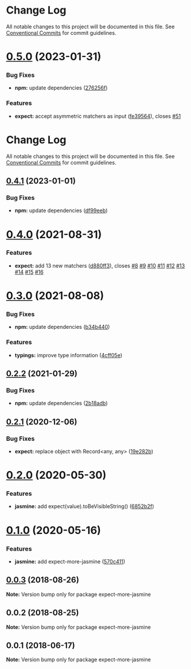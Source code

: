 # Change Log

All notable changes to this project will be documented in this file.
See [Conventional Commits](https://conventionalcommits.org) for commit guidelines.

# [0.5.0](https://github.com/JamieMason/expect-more/compare/expect-more-jasmine@0.4.1...expect-more-jasmine@0.5.0) (2023-01-31)


### Bug Fixes

* **npm:** update dependencies ([276256f](https://github.com/JamieMason/expect-more/commit/276256f0ee9001419ddef3a0fcecd18de5e32b88))


### Features

* **expect:** accept asymmetric matchers as input ([fe39564](https://github.com/JamieMason/expect-more/commit/fe395645f8b53dcbdb7ef50e51fe1ccd4072ff64)), closes [#51](https://github.com/JamieMason/expect-more/issues/51)





# Change Log

All notable changes to this project will be documented in this file. See
[Conventional Commits](https://conventionalcommits.org) for commit guidelines.

## [0.4.1](https://github.com/JamieMason/expect-more/compare/expect-more-jasmine@0.4.0...expect-more-jasmine@0.4.1) (2023-01-01)

### Bug Fixes

- **npm:** update dependencies
  ([df99eeb](https://github.com/JamieMason/expect-more/commit/df99eebcd191fa10d3298c3a1b83ca3d02cc960b))

# [0.4.0](https://github.com/JamieMason/expect-more/compare/expect-more-jasmine@0.3.0...expect-more-jasmine@0.4.0) (2021-08-31)

### Features

- **expect:** add 13 new matchers
  ([d880ff3](https://github.com/JamieMason/expect-more/commit/d880ff3e4f0f49f1ddbaa9afaf9217c9a1e084d3)),
  closes [#8](https://github.com/JamieMason/expect-more/issues/8)
  [#9](https://github.com/JamieMason/expect-more/issues/9)
  [#10](https://github.com/JamieMason/expect-more/issues/10)
  [#11](https://github.com/JamieMason/expect-more/issues/11)
  [#12](https://github.com/JamieMason/expect-more/issues/12)
  [#13](https://github.com/JamieMason/expect-more/issues/13)
  [#14](https://github.com/JamieMason/expect-more/issues/14)
  [#15](https://github.com/JamieMason/expect-more/issues/15)
  [#16](https://github.com/JamieMason/expect-more/issues/16)

# [0.3.0](https://github.com/JamieMason/expect-more/compare/expect-more-jasmine@0.2.2...expect-more-jasmine@0.3.0) (2021-08-08)

### Bug Fixes

- **npm:** update dependencies
  ([b34b440](https://github.com/JamieMason/expect-more/commit/b34b44027162306ecf678830a65a74852c442d9a))

### Features

- **typings:** improve type information
  ([4cff05e](https://github.com/JamieMason/expect-more/commit/4cff05e535460a2b7e10ce69528c0789f429dcce))

## [0.2.2](https://github.com/JamieMason/expect-more/compare/expect-more-jasmine@0.2.1...expect-more-jasmine@0.2.2) (2021-01-29)

### Bug Fixes

- **npm:** update dependencies
  ([2b18adb](https://github.com/JamieMason/expect-more/commit/2b18adba015b749cf7947bf98cf2a964ecbe15bc))

## [0.2.1](https://github.com/JamieMason/expect-more/compare/expect-more-jasmine@0.2.0...expect-more-jasmine@0.2.1) (2020-12-06)

### Bug Fixes

- **expect:** replace object with Record<any, any>
  ([19e282b](https://github.com/JamieMason/expect-more/commit/19e282b83ab3485081e8c9aed3db210bd09b7595))

# [0.2.0](https://github.com/JamieMason/expect-more/compare/expect-more-jasmine@0.1.0...expect-more-jasmine@0.2.0) (2020-05-30)

### Features

- **jasmine:** add expect(value).toBeVisibleString()
  ([6852b2f](https://github.com/JamieMason/expect-more/commit/6852b2f74d51b831729b28538df86d25a4b31643))

# [0.1.0](https://github.com/JamieMason/expect-more/compare/expect-more-jasmine@0.0.3...expect-more-jasmine@0.1.0) (2020-05-16)

### Features

- **jasmine:** add expect-more-jasmine
  ([570c411](https://github.com/JamieMason/expect-more/commit/570c4110db1271858e431d22e05e404be3bc6219))

<a name="0.0.3"></a>

## [0.0.3](https://github.com/JamieMason/expect-more/compare/expect-more-jasmine@0.0.2...expect-more-jasmine@0.0.3) (2018-08-26)

**Note:** Version bump only for package expect-more-jasmine

<a name="0.0.2"></a>

## 0.0.2 (2018-08-25)

**Note:** Version bump only for package expect-more-jasmine

<a name="0.0.1"></a>

## 0.0.1 (2018-06-17)

**Note:** Version bump only for package expect-more-jasmine
